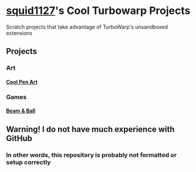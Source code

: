 # [squid1127](https://scratch.mit.edu/users/squid1127/)'s Cool Turbowarp Projects

Scratch projects that take advantage of TurboWarp's unsandboxed extensions

## Projects

### Art

#### [Cool Pen Art](/art/cool-pen-art/about.md)

### Games

#### [Beam & Ball](/cool/beam-and-ball/about.md)


## Warning! I do not have much experience with GitHub

### In other words, this repository is probably not formatted or setup correctly
